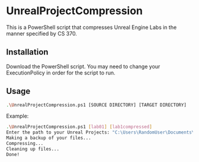 # UnrealProjectCompression
This is a PowerShell script that compresses Unreal Engine Labs in the manner specified by CS 370. 
## Installation

Download the PowerShell script. You may need to change your ExecutionPolicy in order for the script to run. 

## Usage

```bash
.\UnrealProjectCompression.ps1 [SOURCE DIRECTORY] [TARGET DIRECTORY]
```
Example:

```bash
.\UnrealProjectCompression.ps1 [lab01] [lab1compressed]
Enter the path to your Unreal Projects: "C:\Users\RandomUser\Documents\Unreal Projects"
Making a backup of your files...
Compressing...                                                                                                          
Cleaning up files...
Done!
```
